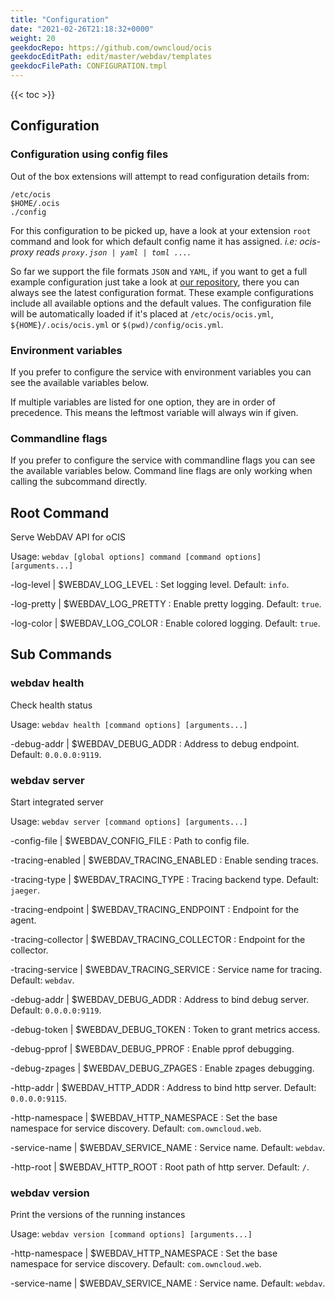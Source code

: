 ```yaml
---
title: "Configuration"
date: "2021-02-26T21:18:32+0000"
weight: 20
geekdocRepo: https://github.com/owncloud/ocis
geekdocEditPath: edit/master/webdav/templates
geekdocFilePath: CONFIGURATION.tmpl
---
```


{{< toc >}}

## Configuration

### Configuration using config files

Out of the box extensions will attempt to read configuration details from:

```console
/etc/ocis
$HOME/.ocis
./config
```

For this configuration to be picked up, have a look at your extension `root` command and look for which default config name it has assigned. *i.e: ocis-proxy reads `proxy.json | yaml | toml ...`*.

So far we support the file formats `JSON` and `YAML`, if you want to get a full example configuration just take a look at [our repository](https://github.com/owncloud/ocis/tree/master/webdav/config), there you can always see the latest configuration format. These example configurations include all available options and the default values. The configuration file will be automatically loaded if it's placed at `/etc/ocis/ocis.yml`, `${HOME}/.ocis/ocis.yml` or `$(pwd)/config/ocis.yml`.

### Environment variables

If you prefer to configure the service with environment variables you can see the available variables below.

If multiple variables are listed for one option, they are in order of precedence. This means the leftmost variable will always win if given.

### Commandline flags

If you prefer to configure the service with commandline flags you can see the available variables below. Command line flags are only working when calling the subcommand directly.

## Root Command

Serve WebDAV API for oCIS

Usage: `webdav [global options] command [command options] [arguments...]`

-log-level |  $WEBDAV_LOG_LEVEL
: Set logging level. Default: `info`.

-log-pretty |  $WEBDAV_LOG_PRETTY
: Enable pretty logging. Default: `true`.

-log-color |  $WEBDAV_LOG_COLOR
: Enable colored logging. Default: `true`.

## Sub Commands

### webdav health

Check health status

Usage: `webdav health [command options] [arguments...]`

-debug-addr |  $WEBDAV_DEBUG_ADDR
: Address to debug endpoint. Default: `0.0.0.0:9119`.

### webdav server

Start integrated server

Usage: `webdav server [command options] [arguments...]`

-config-file |  $WEBDAV_CONFIG_FILE
: Path to config file.

-tracing-enabled |  $WEBDAV_TRACING_ENABLED
: Enable sending traces.

-tracing-type |  $WEBDAV_TRACING_TYPE
: Tracing backend type. Default: `jaeger`.

-tracing-endpoint |  $WEBDAV_TRACING_ENDPOINT
: Endpoint for the agent.

-tracing-collector |  $WEBDAV_TRACING_COLLECTOR
: Endpoint for the collector.

-tracing-service |  $WEBDAV_TRACING_SERVICE
: Service name for tracing. Default: `webdav`.

-debug-addr |  $WEBDAV_DEBUG_ADDR
: Address to bind debug server. Default: `0.0.0.0:9119`.

-debug-token |  $WEBDAV_DEBUG_TOKEN
: Token to grant metrics access.

-debug-pprof |  $WEBDAV_DEBUG_PPROF
: Enable pprof debugging.

-debug-zpages |  $WEBDAV_DEBUG_ZPAGES
: Enable zpages debugging.

-http-addr |  $WEBDAV_HTTP_ADDR
: Address to bind http server. Default: `0.0.0.0:9115`.

-http-namespace |  $WEBDAV_HTTP_NAMESPACE
: Set the base namespace for service discovery. Default: `com.owncloud.web`.

-service-name |  $WEBDAV_SERVICE_NAME
: Service name. Default: `webdav`.

-http-root |  $WEBDAV_HTTP_ROOT
: Root path of http server. Default: `/`.

### webdav version

Print the versions of the running instances

Usage: `webdav version [command options] [arguments...]`

-http-namespace |  $WEBDAV_HTTP_NAMESPACE
: Set the base namespace for service discovery. Default: `com.owncloud.web`.

-service-name |  $WEBDAV_SERVICE_NAME
: Service name. Default: `webdav`.

